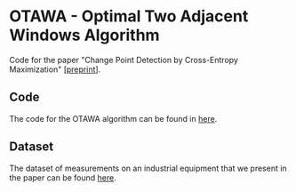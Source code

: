 # OTAWA - Optimal Two Adjacent Windows Algorithm
Code for the paper "Change Point Detection by Cross-Entropy Maximization" [[preprint](https://arxiv.org/abs/2009.01358)].
## Code
The code for the OTAWA algorithm can be found in [here](/otawa).
## Dataset
The dataset of measurements on an industrial equipment that we present in the paper can be found [here](/dataset).
